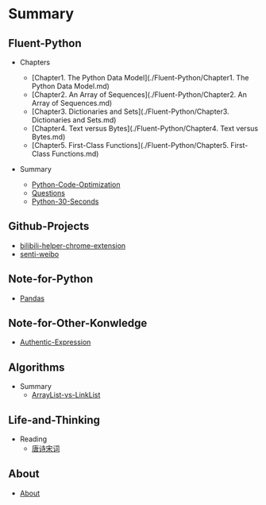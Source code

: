 # Summary



## Fluent-Python

* Chapters
  * [Chapter1. The Python Data Model](./Fluent-Python/Chapter1. The Python Data Model.md)
  * [Chapter2. An Array of Sequences](./Fluent-Python/Chapter2. An Array of Sequences.md)
  * [Chapter3. Dictionaries and Sets](./Fluent-Python/Chapter3. Dictionaries and Sets.md)
  * [Chapter4. Text versus Bytes](./Fluent-Python/Chapter4. Text versus Bytes.md)
  * [Chapter5. First-Class Functions](./Fluent-Python/Chapter5. First-Class Functions.md)

* Summary
  * [Python-Code-Optimization](./Fluent-Python/Python-Code-Optimization.md)
  * [Questions](./Fluent-Python/Questions.md)
  * [Python-30-Seconds](./Fluent-Python/Python-30-Seconds.md)



## Github-Projects

* [bilibili-helper-chrome-extension](Github-Projects/bilibili-helper-chrome-extension.md)
* [senti-weibo](Github-Projects/senti-weibo.md)



## Note-for-Python

* [Pandas](Note-for-Python/note-for-pandas.md)



## Note-for-Other-Konwledge

* [Authentic-Expression](Note-for-Other-Knowledge/authentic-expression.md)



## Algorithms

* Summary
  * [ArrayList-vs-LinkList](Algorithms/Summary/arraylist-vs-linklist.md)



## Life-and-Thinking

* Reading
  * [唐诗宋词](Life-and-Thinking/Reading/poetry.md)



## About

* [About](About/about.md)
